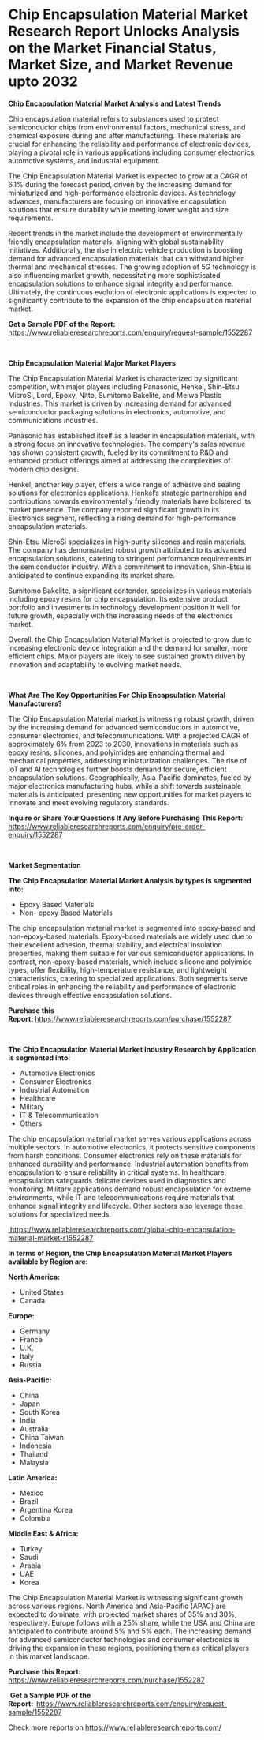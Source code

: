 <p><h1>Chip Encapsulation Material Market Research Report Unlocks Analysis on the Market Financial Status, Market Size, and Market Revenue upto 2032</h1></p><p><strong>Chip Encapsulation Material Market Analysis and Latest Trends</strong></p>
<p><p>Chip encapsulation material refers to substances used to protect semiconductor chips from environmental factors, mechanical stress, and chemical exposure during and after manufacturing. These materials are crucial for enhancing the reliability and performance of electronic devices, playing a pivotal role in various applications including consumer electronics, automotive systems, and industrial equipment.</p><p>The Chip Encapsulation Material Market is expected to grow at a CAGR of 6.1% during the forecast period, driven by the increasing demand for miniaturized and high-performance electronic devices. As technology advances, manufacturers are focusing on innovative encapsulation solutions that ensure durability while meeting lower weight and size requirements. </p><p>Recent trends in the market include the development of environmentally friendly encapsulation materials, aligning with global sustainability initiatives. Additionally, the rise in electric vehicle production is boosting demand for advanced encapsulation materials that can withstand higher thermal and mechanical stresses. The growing adoption of 5G technology is also influencing market growth, necessitating more sophisticated encapsulation solutions to enhance signal integrity and performance. Ultimately, the continuous evolution of electronic applications is expected to significantly contribute to the expansion of the chip encapsulation material market.</p></p>
<p><strong>Get a Sample PDF of the Report:&nbsp;</strong> <a href="https://www.reliableresearchreports.com/enquiry/request-sample/1552287?utm_campaign=3061&utm_medium=2&utm_source=Github&utm_content=ia&utm_term=23032025&utm_id=chip-encapsulation-material">https://www.reliableresearchreports.com/enquiry/request-sample/1552287</a></p>
<p>&nbsp;</p>
<p><strong>Chip Encapsulation Material Major Market Players</strong></p>
<p><p>The Chip Encapsulation Material Market is characterized by significant competition, with major players including Panasonic, Henkel, Shin-Etsu MicroSi, Lord, Epoxy, Nitto, Sumitomo Bakelite, and Meiwa Plastic Industries. This market is driven by increasing demand for advanced semiconductor packaging solutions in electronics, automotive, and communications industries.</p><p>Panasonic has established itself as a leader in encapsulation materials, with a strong focus on innovative technologies. The company's sales revenue has shown consistent growth, fueled by its commitment to R&D and enhanced product offerings aimed at addressing the complexities of modern chip designs.</p><p>Henkel, another key player, offers a wide range of adhesive and sealing solutions for electronics applications. Henkel’s strategic partnerships and contributions towards environmentally friendly materials have bolstered its market presence. The company reported significant growth in its Electronics segment, reflecting a rising demand for high-performance encapsulation materials.</p><p>Shin-Etsu MicroSi specializes in high-purity silicones and resin materials. The company has demonstrated robust growth attributed to its advanced encapsulation solutions, catering to stringent performance requirements in the semiconductor industry. With a commitment to innovation, Shin-Etsu is anticipated to continue expanding its market share.</p><p>Sumitomo Bakelite, a significant contender, specializes in various materials including epoxy resins for chip encapsulation. Its extensive product portfolio and investments in technology development position it well for future growth, especially with the increasing needs of the electronics market.</p><p>Overall, the Chip Encapsulation Material Market is projected to grow due to increasing electronic device integration and the demand for smaller, more efficient chips. Major players are likely to see sustained growth driven by innovation and adaptability to evolving market needs.</p></p>
<p>&nbsp;</p>
<p><strong>What Are The Key Opportunities For Chip Encapsulation Material Manufacturers?</strong></p>
<p><p>The Chip Encapsulation Material market is witnessing robust growth, driven by the increasing demand for advanced semiconductors in automotive, consumer electronics, and telecommunications. With a projected CAGR of approximately 6% from 2023 to 2030, innovations in materials such as epoxy resins, silicones, and polyimides are enhancing thermal and mechanical properties, addressing miniaturization challenges. The rise of IoT and AI technologies further boosts demand for secure, efficient encapsulation solutions. Geographically, Asia-Pacific dominates, fueled by major electronics manufacturing hubs, while a shift towards sustainable materials is anticipated, presenting new opportunities for market players to innovate and meet evolving regulatory standards.</p></p>
<p><strong>Inquire or Share Your Questions If Any Before Purchasing This Report:</strong> <a href="https://www.reliableresearchreports.com/enquiry/pre-order-enquiry/1552287?utm_campaign=3061&utm_medium=2&utm_source=Github&utm_content=ia&utm_term=23032025&utm_id=chip-encapsulation-material">https://www.reliableresearchreports.com/enquiry/pre-order-enquiry/1552287</a></p>
<p>&nbsp;</p>
<p><strong>Market Segmentation</strong></p>
<p><strong>The Chip Encapsulation Material Market Analysis by types is segmented into:</strong></p>
<p><ul><li>Epoxy Based Materials</li><li>Non- epoxy Based Materials</li></ul></p>
<p><p>The chip encapsulation material market is segmented into epoxy-based and non-epoxy-based materials. Epoxy-based materials are widely used due to their excellent adhesion, thermal stability, and electrical insulation properties, making them suitable for various semiconductor applications. In contrast, non-epoxy-based materials, which include silicone and polyimide types, offer flexibility, high-temperature resistance, and lightweight characteristics, catering to specialized applications. Both segments serve critical roles in enhancing the reliability and performance of electronic devices through effective encapsulation solutions.</p></p>
<p><strong>Purchase this Report:&nbsp;</strong><a href="https://www.reliableresearchreports.com/purchase/1552287?utm_campaign=3061&utm_medium=2&utm_source=Github&utm_content=ia&utm_term=23032025&utm_id=chip-encapsulation-material">https://www.reliableresearchreports.com/purchase/1552287</a></p>
<p>&nbsp;</p>
<p><strong>The Chip Encapsulation Material Market Industry Research by Application is segmented into:</strong></p>
<p><ul><li>Automotive Electronics</li><li>Consumer Electronics</li><li>Industrial Automation</li><li>Healthcare</li><li>Military</li><li>IT & Telecommunication</li><li>Others</li></ul></p>
<p><p>The chip encapsulation material market serves various applications across multiple sectors. In automotive electronics, it protects sensitive components from harsh conditions. Consumer electronics rely on these materials for enhanced durability and performance. Industrial automation benefits from encapsulation to ensure reliability in critical systems. In healthcare, encapsulation safeguards delicate devices used in diagnostics and monitoring. Military applications demand robust encapsulation for extreme environments, while IT and telecommunications require materials that enhance signal integrity and lifecycle. Other sectors also leverage these solutions for specialized needs.</p></p>
<p><a href="https://www.reliableresearchreports.com/global-chip-encapsulation-material-market-r1552287?utm_campaign=3061&utm_medium=2&utm_source=Github&utm_content=ia&utm_term=23032025&utm_id=chip-encapsulation-material">&nbsp;https://www.reliableresearchreports.com/global-chip-encapsulation-material-market-r1552287</a></p>
<p><strong>In terms of Region, the Chip Encapsulation Material Market Players available by Region are:</strong></p>
<p>
    <p> <strong> North America: </strong>
        <ul>
            <li>United States</li>
            <li>Canada</li>
        </ul>
        </p> 
    <p> <strong> Europe: </strong>
        <ul>
            <li>Germany</li>
            <li>France</li>
            <li>U.K.</li>
            <li>Italy</li>
            <li>Russia</li>
        </ul>
        </p> 
    <p> <strong> Asia-Pacific: </strong>
        <ul>
            <li>China</li>
            <li>Japan</li>
            <li>South Korea</li>
            <li>India</li>
            <li>Australia</li>
            <li>China Taiwan</li>
            <li>Indonesia</li>
            <li>Thailand</li>
            <li>Malaysia</li>
        </ul>
        </p> 
    <p> <strong> Latin America: </strong>
        <ul>
            <li>Mexico</li>
            <li>Brazil</li>
            <li>Argentina Korea</li>
            <li>Colombia</li>
        </ul>
        </p> 
    <p> <strong> Middle East & Africa: </strong>
        <ul>
            <li>Turkey</li>
            <li>Saudi</li>
            <li>Arabia</li>
            <li>UAE</li>
            <li>Korea</li>
        </ul>
    </p>
    </p>
<p><p>The Chip Encapsulation Material Market is witnessing significant growth across various regions. North America and Asia-Pacific (APAC) are expected to dominate, with projected market shares of 35% and 30%, respectively. Europe follows with a 25% share, while the USA and China are anticipated to contribute around 5% and 5% each. The increasing demand for advanced semiconductor technologies and consumer electronics is driving the expansion in these regions, positioning them as critical players in this market landscape.</p></p>
<p><strong>Purchase this Report: </strong><a href="https://www.reliableresearchreports.com/purchase/1552287?utm_campaign=3061&utm_medium=2&utm_source=Github&utm_content=ia&utm_term=23032025&utm_id=chip-encapsulation-material">https://www.reliableresearchreports.com/purchase/1552287</a></p>
<p>&nbsp;<strong>Get a Sample PDF of the Report:&nbsp;&nbsp;</strong><a href="https://www.reliableresearchreports.com/enquiry/request-sample/1552287?utm_campaign=3061&utm_medium=2&utm_source=Github&utm_content=ia&utm_term=23032025&utm_id=chip-encapsulation-material">https://www.reliableresearchreports.com/enquiry/request-sample/1552287</a></p>
<p><strong></strong></p>
<p>Check more reports on <a href="https://www.reliableresearchreports.com/?utm_campaign=3061&utm_medium=2&utm_source=Github&utm_content=ia&utm_term=23032025&utm_id=chip-encapsulation-material">https://www.reliableresearchreports.com/</a></p>